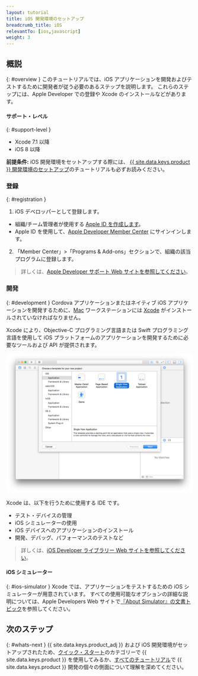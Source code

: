 ```yaml
---
layout: tutorial
title: iOS 開発環境のセットアップ
breadcrumb_title: iOS
relevantTo: [ios,javascript]
weight: 3
---
```

<!-- NLS_CHARSET=UTF-8 -->
## 概説
{: #overview }
このチュートリアルでは、iOS アプリケーションを開発およびテストするために開発者が従う必要のあるステップを説明します。 これらのステップには、Apple Developer での登録や Xcode のインストールなどがあります。

#### サポート・レベル
{: #support-level }

* Xcode 7.1 以降
* iOS 8 以降

**前提条件:** iOS 開発環境をセットアップする際には、 [{{ site.data.keys.product }} 開発環境のセットアップ](../mobilefirst/)のチュートリアルも必ずお読みください。

### 登録
{: #registration }
1. iOS デベロッパーとして登録します。
 - 組織/チーム管理者が使用する [Apple ID を作成します](https://appleid.apple.com/account)。
 - Apple ID を使用して、[Apple Developer Member Center](https://developer.apple.com/) にサインインします。
2. 「Member Center」>「Programs &amp; Add-ons」セクションで、組織の該当プログラムに登録します。

> 詳しくは、[Apple Developer サポート Web サイトを参照してください](https://developer.apple.com/support/)。

### 開発
{: #development }
Cordova アプリケーションまたはネイティブ iOS アプリケーションを開発するために、[Mac](https://www.apple.com/mac/) ワークステーションには [Xcode](https://developer.apple.com/xcode/) がインストールされていなければなりません。

Xcode により、Objective-C プログラミング言語または Swift プログラミング言語を使用して iOS プラットフォームのアプリケーションを開発するために必要なツールおよび API が提供されます。</p>

![xcode IDE](xcode.png)

Xcode は、以下を行うために使用する IDE です。

- テスト・デバイスの管理
- iOS シミュレーターの使用
- iOS デバイスへのアプリケーションのインストール
- 開発、デバッグ、パフォーマンスのテストなど

> 詳しくは、[iOS Developer ライブラリー Web サイトを参照してください](https://developer.apple.com/library/ios/navigation/)。

#### iOS シミュレーター
{: #ios-simulator }
Xcode では、アプリケーションをテストするための iOS シミュレーターが用意されています。 すべての使用可能なオプションの詳細な説明については、Apple Developers Web サイトで[『About Simulator』の文書トピック](https://developer.apple.com/library/ios/documentation/IDEs/Conceptual/iOS_Simulator_Guide/Introduction/Introduction.html)を参照してください。

## 次のステップ
{: #whats-next }
{{ site.data.keys.product_adj }} および iOS 開発環境がセットアップされたため、[クイック・スタート](../../../quick-start/ios/)のカテゴリーで {{ site.data.keys.product }} を使用してみるか、[すべてのチュートリアル](../../../all-tutorials)で {{ site.data.keys.product }} 開発の個々の側面について理解を深めてください。

